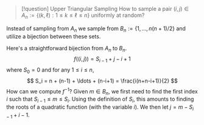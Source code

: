 


> [!question] Upper Triangular Sampling
> How to sample a pair $(i,j) \in A_n := \{(k,\ell): 1\le k \le \ell \le n \}$ uniformly at random?

Instead of sampling from $A_n$ we sample from $B_n := \{1,\ldots,n(n+1)/2\}$ and utilize a bijection between these sets. 

Here's a straightforward bijection from $A_n$ to $B_n$. 
$$
f((i,j)) = S_{i-1}+j-i+1
$$
where $S_0 = 0$ and for any $1 \le i \le n$, 
$$
S_i = n + (n-1) + \ldots + (n-i+1) = \frac{i(n+n-i+1)}{2}
$$
How can we compute $f^{-1}$? Given $m \in B_n$, we first need to find the first index $i$ such that $S_{i-1}\le m \le S_i$. Using the definition of $S_i$, this amounts to finding the roots of a quadratic function (with the variable $i$). We then let $j = m - S_{i-1} + i - 1$. 